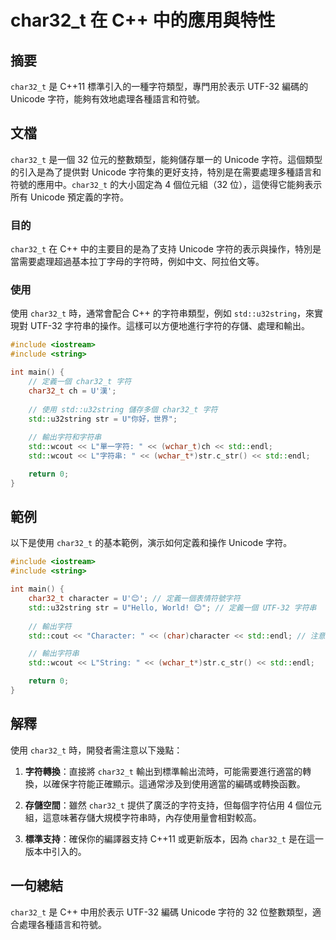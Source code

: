 <!--
Meta Description: # char32_t 在 C++ 中的應用與特性 ## 摘要 `char32_t` 是 C++11 標準引入的一種字符類型，專門用於表示 UTF-32 編碼的 Unicode 字符，能夠有效地處理各種語言和符號。 ## 文檔 `char32_t` 是一個 32 位元的整數類型，能夠儲存單一的 Uni...
Meta Keywords: char32_t, std, unicode, utf, u32string
-->

# char32_t 在 C++ 中的應用與特性

## 摘要
`char32_t` 是 C++11 標準引入的一種字符類型，專門用於表示 UTF-32 編碼的 Unicode 字符，能夠有效地處理各種語言和符號。

## 文檔
`char32_t` 是一個 32 位元的整數類型，能夠儲存單一的 Unicode 字符。這個類型的引入是為了提供對 Unicode 字符集的更好支持，特別是在需要處理多種語言和符號的應用中。`char32_t` 的大小固定為 4 個位元組（32 位），這使得它能夠表示所有 Unicode 預定義的字符。

### 目的
`char32_t` 在 C++ 中的主要目的是為了支持 Unicode 字符的表示與操作，特別是當需要處理超過基本拉丁字母的字符時，例如中文、阿拉伯文等。

### 使用
使用 `char32_t` 時，通常會配合 C++ 的字符串類型，例如 `std::u32string`，來實現對 UTF-32 字符串的操作。這樣可以方便地進行字符的存儲、處理和輸出。

```cpp
#include <iostream>
#include <string>

int main() {
    // 定義一個 char32_t 字符
    char32_t ch = U'漢';
    
    // 使用 std::u32string 儲存多個 char32_t 字符
    std::u32string str = U"你好，世界";
    
    // 輸出字符和字符串
    std::wcout << L"單一字符: " << (wchar_t)ch << std::endl;
    std::wcout << L"字符串: " << (wchar_t*)str.c_str() << std::endl;

    return 0;
}
```

## 範例
以下是使用 `char32_t` 的基本範例，演示如何定義和操作 Unicode 字符。

```cpp
#include <iostream>
#include <string>

int main() {
    char32_t character = U'😊'; // 定義一個表情符號字符
    std::u32string str = U"Hello, World! 😊"; // 定義一個 UTF-32 字符串
    
    // 輸出字符
    std::cout << "Character: " << (char)character << std::endl; // 注意這裡可能需字元轉換

    // 輸出字符串
    std::wcout << L"String: " << (wchar_t*)str.c_str() << std::endl;

    return 0;
}
```

## 解釋
使用 `char32_t` 時，開發者需注意以下幾點：

1. **字符轉換**：直接將 `char32_t` 輸出到標準輸出流時，可能需要進行適當的轉換，以確保字符能正確顯示。這通常涉及到使用適當的編碼或轉換函數。
   
2. **存儲空間**：雖然 `char32_t` 提供了廣泛的字符支持，但每個字符佔用 4 個位元組，這意味著存儲大規模字符串時，內存使用量會相對較高。

3. **標準支持**：確保你的編譯器支持 C++11 或更新版本，因為 `char32_t` 是在這一版本中引入的。

## 一句總結
`char32_t` 是 C++ 中用於表示 UTF-32 編碼 Unicode 字符的 32 位整數類型，適合處理各種語言和符號。